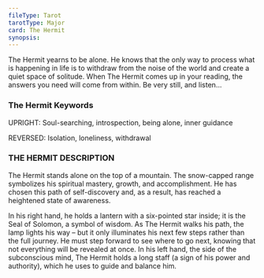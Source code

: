 ```yaml
---
fileType: Tarot
tarotType: Major
card: The Hermit
synopsis: 
---
```

The Hermit yearns to be alone. He knows that the only way to process what is happening in life is to withdraw from the noise of the world and create a quiet space of solitude. When The Hermit comes up in your reading, the answers you need will come from within. Be very still, and listen...

### The Hermit Keywords

UPRIGHT: Soul-searching, introspection, being alone, inner guidance

REVERSED: Isolation, loneliness, withdrawal

### THE HERMIT DESCRIPTION

The Hermit stands alone on the top of a mountain. The snow-capped range symbolizes his spiritual mastery, growth, and accomplishment. He has chosen this path of self-discovery and, as a result, has reached a heightened state of awareness.

In his right hand, he holds a lantern with a six-pointed star inside; it is the Seal of Solomon, a symbol of wisdom. As The Hermit walks his path, the lamp lights his way – but it only illuminates his next few steps rather than the full journey. He must step forward to see where to go next, knowing that not everything will be revealed at once. In his left hand, the side of the subconscious mind, The Hermit holds a long staff (a sign of his power and authority), which he uses to guide and balance him.
